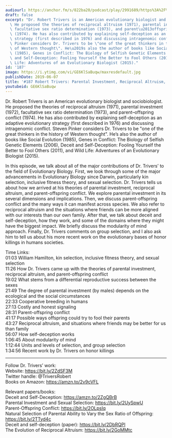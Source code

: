```yaml
---
audiourl: https://anchor.fm/s/822ba20/podcast/play/2991689/https%3A%2F%2Fd3ctxlq1ktw2nl.cloudfront.net%2Fproduction%2F2019-3-20%2F13206050-44100-2-72fab4fdca9cf.m4a
draft: false
excerpt: "Dr. Robert Trivers is an American evolutionary biologist and sociobiologist.\
  \ He proposed the theories of reciprocal altruism (1971), parental investment (1972),\
  \ facultative sex ratio determination (1973), and parent\u2013offspring conflict\
  \ (1974). He has also contributed by explaining self-deception as an adaptive evolutionary\
  \ strategy (first described in 1976) and discussing intragenomic conflict. Steven\
  \ Pinker considers Dr. Trivers to be \"one of the great thinkers in the history\
  \ of Western thought\". He\u2019s also the author of books like Social Evolution\
  \ (1985), Genes in Conflict: The Biology of Selfish Genetic Elements (2006), Deceit\
  \ and Self-Deception: Fooling Yourself the Better to Fool Others (2011), and Wild\
  \ Life: Adventures of an Evolutionary Biologist (2015)."
id: '187'
image: https://i.ytimg.com/vi/GE6KlSaBuqw/maxresdefault.jpg
publishDate: 2019-06-07
title: '#187 Robert Trivers: Parental Investment, Reciprocal Altruism, Self-Deception'
youtubeid: GE6KlSaBuqw
---
```

<div class="timelinks">

Dr. Robert Trivers is an American evolutionary biologist and sociobiologist. He proposed the theories of reciprocal altruism (1971), parental investment (1972), facultative sex ratio determination (1973), and parent–offspring conflict (1974). He has also contributed by explaining self-deception as an adaptive evolutionary strategy (first described in 1976) and discussing intragenomic conflict. Steven Pinker considers Dr. Trivers to be "one of the great thinkers in the history of Western thought". He’s also the author of books like Social Evolution (1985), Genes in Conflict: The Biology of Selfish Genetic Elements (2006), Deceit and Self-Deception: Fooling Yourself the Better to Fool Others (2011), and Wild Life: Adventures of an Evolutionary Biologist (2015).

In this episode, we talk about all of the major contributions of Dr. Trivers’ to the field of Evolutionary Biology. First, we look through some of the major advancements in Evolutionary Biology since Darwin, particularly kin selection, inclusive fitness theory, and sexual selection. Dr. Trivers tells us about how we arrived at his theories of parental investment, reciprocal altruism, and parent-offspring conflict. We explore parental investment in its several dimensions and implications. Then, we discuss parent-offspring conflict and the many ways it can manifest across species. We also refer to reciprocal altruism and the situations where friends can be more aligned with our interests than our own family. After that, we talk about deceit and self-deception, how they work, and some of the domains where they might have the biggest impact. We briefly discuss the modularity of mind approach. Finally, Dr. Trivers comments on group selection, and I also ask him to tell us about his more recent work on the evolutionary bases of honor killings in humans societies.

Time Links:  
<time>01:03</time> William Hamilton, kin selection, inclusive fitness theory, and sexual selection  
<time>11:26</time> How Dr. Trivers came up with the theories of parental investment, reciprocal altruism, and parent-offspring conflict                                             
<time>19:02</time> What stems from a differential reproductive success between the sexes                                      
<time>21:49</time> The degree of parental investment (by males) depends on the ecological and the social circumstances                                                   
<time>22:33</time> Cooperative breeding in humans                                        
<time>27:13</time> Costly and honest signaling                                    
<time>28:31</time> Parent-offspring conflict                       
<time>41:17</time> Possible ways offspring could try to fool their parents               
<time>43:27</time> Reciprocal altruism, and situations where friends may be better for us than family     
<time>56:07</time> How self-deception works  
<time>1:06:45</time> About modularity of mind  
<time>1:12:44</time> Units and levels of selection, and group selection  
<time>1:34:56</time> Recent work by Dr. Trivers on honor killings

---

Follow Dr. Trivers’ work:  
Website: https://bit.ly/2ZdSF3M  
Twitter handle: @TriversRobert  
Books on Amazon: https://amzn.to/2v9cVFL

Relevant papers/books:  
Deceit and Self-Deception: https://amzn.to/2ZgQBrB  
Parental Investment and Sexual Selection: https://bit.ly/2UySpwU  
Parent-Offspring Conflict: https://bit.ly/2OLpsIq  
Natural Selection of Parental Ability to Vary the Sex Ratio of Offspring: https://bit.ly/2TTyd4c  
Deceit and self-deception (paper): https://bit.ly/2DbRQPl  
The Evolution of Reciprocal Altruism: https://bit.ly/2GoMMtc
</div>

